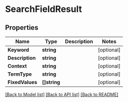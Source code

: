 # SearchFieldResult

## Properties

Name | Type | Description | Notes
------------ | ------------- | ------------- | -------------
**Keyword** | **string** |  | [optional] 
**Description** | **string** |  | [optional] 
**Context** | **string** |  | [optional] 
**TermType** | **string** |  | [optional] 
**FixedValues** | **[]string** |  | [optional] 

[[Back to Model list]](../README.md#documentation-for-models) [[Back to API list]](../README.md#documentation-for-api-endpoints) [[Back to README]](../README.md)


